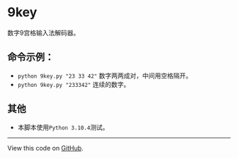 # 9key

数字9宫格输入法解码器。

## 命令示例：

* `python 9key.py "23 33 42"` 数字两两成对，中间用空格隔开。
* `python 9key.py "233342"` 连续的数字。

## 其他

* 本脚本使用`Python 3.10.4`测试。

---

View this code on [GitHub](https://github.com/Orange23333/9key).